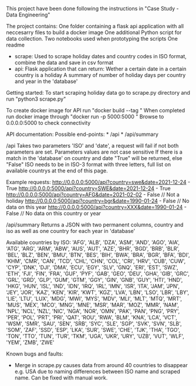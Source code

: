 This project have been done following the instructions in "Case Study - Data Engineering"

The project contains:
One folder containing a flask api application with all neccesarry files to build a docker image
One additional Python script for data collection.
Two notebooks used when prototyping the scripts
One readme

* scrape: Used to scrape holiday dates and country codes in ISO format, combine the data and save in csv format
* api: Flask application that can return:
	   Wether a certain date in a certain country is a holiday
	   A summary of number of holiday days per country and year in the 'database'
 
Getting started:
To start scraping holiday data go to scrape.py directory and run "python3 scrape.py"

To create docker image for API run "docker build --tag <NAME> <PATH>"
When completed run docker image through "docker run -p 5000:5000 <NAME>"
Browse to 0.0.0.0:5000 to check connectivity 


API documentation:
Possible end-points:
	* /api
	* /api/summary


/api
Takes two parameters 'ISO' and 'date', a request will fail if not both parameters are set. 
Parameters values are not case sensitive
If there is a match in the 'database' on country and date "True" will be returned, else "False"
ISO needs to be in ISO-3 format with three letters, full list on available countrys at the end of this page.

Example requests:
http://0.0.0.0:5000/api?country=swe&date=2021-12-24 - True
http://0.0.0.0:5000/api?country=SWE&date=2021-12-24	- True
http://0.0.0.0:5000/api?country=AFG&date=2021-02-02	- False // Not a holiday
http://0.0.0.0:5000/api?country=bgr&date=1990-01-24 - False // No data on this year
http://0.0.0.0:5000/api?country=XXX&date=1990-01-24 - False // No data on this country or year

/api/summary
Returns a JSON with two permanent columns, country and iso as well as one country for each year in 'database'


Available countries by ISO:
	   'AFG', 'ALB', 'DZA', 'ASM', 'AND', 'AGO', 'AIA', 'ATG', 'ARG',
       'ARM', 'ABW', 'AUS', 'AUT', 'AZE', 'BHR', 'BGD', 'BRB', 'BLR',
       'BEL', 'BLZ', 'BEN', 'BMU', 'BTN', 'BES', 'BIH', 'BWA', 'BRA',
       'BGR', 'BFA', 'BDI', 'KHM', 'CMR', 'CAN', 'TCD', 'CHL', 'CHN',
       'COL', 'CRI', 'HRV', 'CUB', 'CUW', 'CYP', 'DNK', 'DJI', 'DMA',
       'ECU', 'EGY', 'SLV', 'GNQ', 'ERI', 'EST', 'SWZ', 'ETH', 'FJI',
       'FIN', 'FRA', 'GUF', 'PYF', 'GAB', 'GEO', 'DEU', 'GHA', 'GIB',
       'GRC', 'GRL', 'GRD', 'GLP', 'GUM', 'GTM', 'GGY', 'GIN', 'GNB',
       'GUY', 'HTI', 'HND', 'HKG', 'HUN', 'ISL', 'IND', 'IDN', 'IRQ',
       'IRL', 'IMN', 'ISR', 'ITA', 'JAM', 'JPN', 'JEY', 'JOR', 'KAZ',
       'KEN', 'KIR', 'KWT', 'KGZ', 'LVA', 'LBN', 'LSO', 'LBR', 'LBY',
       'LIE', 'LTU', 'LUX', 'MDG', 'MWI', 'MYS', 'MDV', 'MLI', 'MLT',
       'MTQ', 'MRT', 'MUS', 'MEX', 'MCO', 'MNG', 'MNE', 'MSR', 'MAR',
       'MOZ', 'MMR', 'NAM', 'NPL', 'NCL', 'NZL', 'NIC', 'NGA', 'NOR',
       'OMN', 'PAK', 'PAN', 'PNG', 'PRY', 'PER', 'POL', 'PRT', 'PRI',
       'QAT', 'ROU', 'RWA', 'BLM', 'KNA', 'LCA', 'VCT', 'WSM', 'SMR',
       'SAU', 'SEN', 'SRB', 'SYC', 'SLE', 'SGP', 'SVK', 'SVN', 'SLB',
       'SOM', 'ZAF', 'SSD', 'ESP', 'LKA', 'SUR', 'SWE', 'CHE', 'TJK',
       'THA', 'TGO', 'TON', 'TTO', 'TUN', 'TUR', 'TKM', 'UGA', 'UKR',
       'URY', 'UZB', 'VUT', 'WLF', 'YEM', 'ZMB', 'ZWE'


Known bugs and faults:
* Merge in scrape.py causes data from around 40 countries to disappear e.g. USA due to naming differences between ISO name and scraped name. Can be fixed with manual work.

